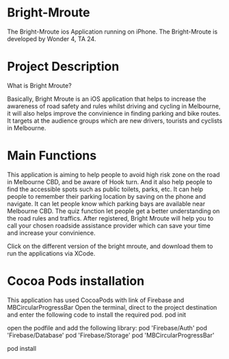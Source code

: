 # Bright-Mroute

The Bright-Mroute ios Application running on iPhone. The Bright-Mroute is developed by Wonder 4, TA 24. 

# Project Description
What is Bright Mroute? 

Basically, Bright Mroute is an iOS application that helps to increase the awareness of road safety and rules whilst driving and cycling in Melbourne, it will also helps improve the convinience in finding parking and bike routes. It targets at the audience groups which are new drivers, tourists and cyclists in Melbourne. 


# Main Functions
This application is aiming to help people to avoid high risk zone on the road in Melbourne CBD, and be aware of Hook turn.
And it also help people to find the accessible spots such as public toilets, parks, etc. 
It can help people to remember their parking location by saving on the phone and navigate.
It can let people know which parking bays are available near Melbourne CBD.
The quiz function let people get a better understanding on the road rules and traffics. 
After registered, Bright Mroute will help you to call your chosen roadside assistance provider which can save your time and increase your convinience. 

Click on the different version of the bright mroute, and download them to run the applications via XCode. 

# Cocoa Pods installation
This application has used CocoaPods with link of Firebase and MBCircularProgressBar
Open the terminal, direct to the project destination and enter the following code to install the required pod. 
pod init

open the podfile and add the following library:
pod 'Firebase/Auth'
pod 'Firebase/Database'
pod 'Firebase/Storage'
pod 'MBCircularProgressBar'

pod install

